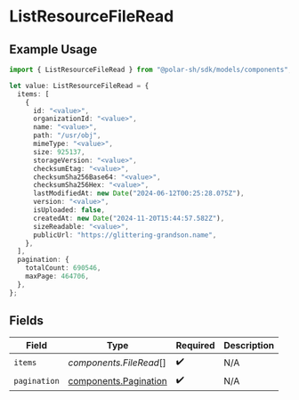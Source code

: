 # ListResourceFileRead

## Example Usage

```typescript
import { ListResourceFileRead } from "@polar-sh/sdk/models/components";

let value: ListResourceFileRead = {
  items: [
    {
      id: "<value>",
      organizationId: "<value>",
      name: "<value>",
      path: "/usr/obj",
      mimeType: "<value>",
      size: 925137,
      storageVersion: "<value>",
      checksumEtag: "<value>",
      checksumSha256Base64: "<value>",
      checksumSha256Hex: "<value>",
      lastModifiedAt: new Date("2024-06-12T00:25:28.075Z"),
      version: "<value>",
      isUploaded: false,
      createdAt: new Date("2024-11-20T15:44:57.582Z"),
      sizeReadable: "<value>",
      publicUrl: "https://glittering-grandson.name",
    },
  ],
  pagination: {
    totalCount: 690546,
    maxPage: 464706,
  },
};
```

## Fields

| Field                                                          | Type                                                           | Required                                                       | Description                                                    |
| -------------------------------------------------------------- | -------------------------------------------------------------- | -------------------------------------------------------------- | -------------------------------------------------------------- |
| `items`                                                        | *components.FileRead*[]                                        | :heavy_check_mark:                                             | N/A                                                            |
| `pagination`                                                   | [components.Pagination](../../models/components/pagination.md) | :heavy_check_mark:                                             | N/A                                                            |